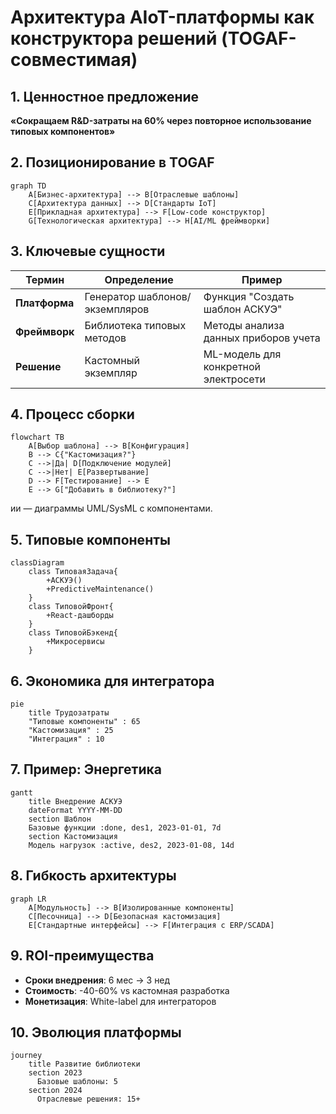 # Архитектура AIoT-платформы как конструктора решений (TOGAF-совместимая)

## 1. Ценностное предложение
**«Сокращаем R&D-затраты на 60% через повторное использование типовых компонентов»**

## 2. Позиционирование в TOGAF
```mermaid
graph TD
    A[Бизнес-архитектура] --> B[Отраслевые шаблоны]
    C[Архитектура данных] --> D[Стандарты IoT]
    E[Прикладная архитектура] --> F[Low-code конструктор]
    G[Технологическая архитектура] --> H[AI/ML фреймворки]
```

## 3. Ключевые сущности
| Термин          | Определение                          | Пример                  |
|-----------------|-------------------------------------|-------------------------|
| **Платформа**   | Генератор шаблонов/экземпляров       | Функция "Создать шаблон АСКУЭ" |
| **Фреймворк**   | Библиотека типовых методов           | Методы анализа данных приборов учета |
| **Решение**     | Кастомный экземпляр                  | ML-модель для конкретной электросети |

## 4. Процесс сборки
```mermaid
flowchart TB
    A[Выбор шаблона] --> B[Конфигурация]
    B --> C{"Кастомизация?"}
    C -->|Да| D[Подключение модулей]
    C -->|Нет| E[Развертывание]
    D --> F[Тестирование] --> E
    E --> G["Добавить в библиотеку?"]
```
ии — диаграммы UML/SysML с компонентами.

## 5. Типовые компоненты
```mermaid
classDiagram
    class ТиповаяЗадача{
        +АСКУЭ()
        +PredictiveMaintenance()
    }
    class ТиповойФронт{
        +React-дашборды
    }
    class ТиповойБэкенд{
        +Микросервисы
    }
```

## 6. Экономика для интегратора
```mermaid
pie
    title Трудозатраты
    "Типовые компоненты" : 65
    "Кастомизация" : 25
    "Интеграция" : 10
```

## 7. Пример: Энергетика
```mermaid
gantt
    title Внедрение АСКУЭ
    dateFormat YYYY-MM-DD
    section Шаблон
    Базовые функции :done, des1, 2023-01-01, 7d
    section Кастомизация
    Модель нагрузок :active, des2, 2023-01-08, 14d
```

## 8. Гибкость архитектуры
```mermaid
graph LR
    A[Модульность] --> B[Изолированные компоненты]
    C[Песочница] --> D[Безопасная кастомизация]
    E[Стандартные интерфейсы] --> F[Интеграция с ERP/SCADA]
```

## 9. ROI-преимущества
- **Сроки внедрения**: 6 мес → 3 нед
- **Стоимость**: -40-60% vs кастомная разработка
- **Монетизация**: White-label для интеграторов

## 10. Эволюция платформы
```mermaid
journey
    title Развитие библиотеки
    section 2023
      Базовые шаблоны: 5
    section 2024
      Отраслевые решения: 15+
```

